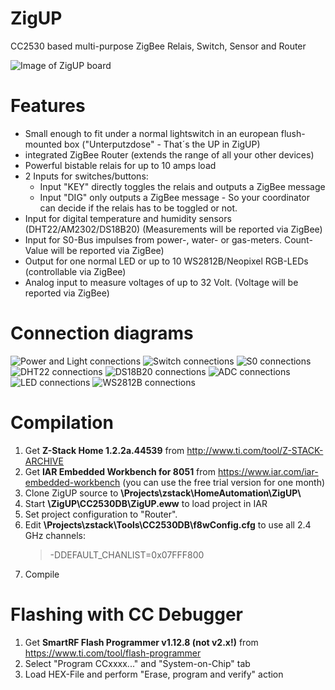 ﻿# ZigUP
CC2530 based multi-purpose ZigBee Relais, Switch, Sensor and Router

![Image of ZigUP board](Pictures/top2.jpg)

# Features

* Small enough to fit under a normal lightswitch in an european flush-mounted box ("Unterputzdose" - That´s the UP in ZigUP)
* integrated ZigBee Router (extends the range of all your other devices)
* Powerful bistable relais for up to 10 amps load
* 2 Inputs for switches/buttons:
	* Input "KEY" directly toggles the relais and outputs a ZigBee message
	* Input "DIG" only outputs a ZigBee message - So your coordinator can decide if the relais has to be toggled or not.
* Input for digital temperature and humidity sensors (DHT22/AM2302/DS18B20) (Measurements will be reported via ZigBee)
* Input for S0-Bus impulses from power-, water- or gas-meters. Count-Value will be reported via ZigBee)
* Output for one normal LED or up to 10 WS2812B/Neopixel RGB-LEDs (controllable via ZigBee)
* Analog input to measure voltages of up to 32 Volt. (Voltage will be reported via ZigBee)


# Connection diagrams

![Power and Light connections](Pictures/connection_Light.png)
![Switch connections](Pictures/connection_Switch.png)
![S0 connections](Pictures/connection_S0.png)
![DHT22 connections](Pictures/connection_DHT22.png)
![DS18B20 connections](Pictures/connection_DS18B20.png)
![ADC connections](Pictures/connection_ADC.png)
![LED connections](Pictures/connection_LED.png)
![WS2812B connections](Pictures/connection_WS2812B.png)

# Compilation

1. Get **Z-Stack Home 1.2.2a.44539** from http://www.ti.com/tool/Z-STACK-ARCHIVE
2. Get **IAR Embedded Workbench for 8051** from https://www.iar.com/iar-embedded-workbench (you can use the free trial version for one month)
3. Clone ZigUP source to **\Projects\zstack\HomeAutomation\ZigUP\\**
4. Start **\ZigUP\CC2530DB\ZigUP.eww** to load project in IAR
5. Set project configuration to "Router".
6. Edit **\Projects\zstack\Tools\CC2530DB\f8wConfig.cfg** to use all 2.4 GHz channels:
	>-DDEFAULT_CHANLIST=0x07FFF800
7. Compile

# Flashing with CC Debugger
1. Get **SmartRF Flash Programmer v1.12.8 (not v2.x!)** from https://www.ti.com/tool/flash-programmer
2. Select "Program CCxxxx..." and "System-on-Chip" tab
3. Load HEX-File and perform "Erase, program and verify" action
